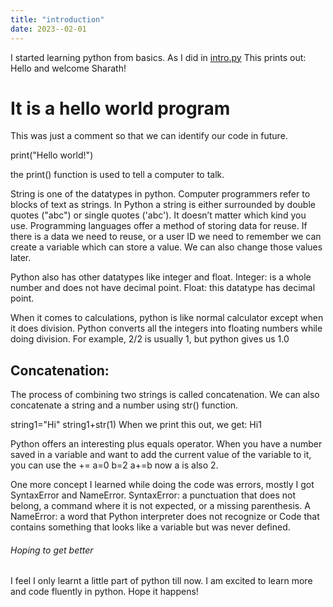 ```yaml
---
title: "introduction"
date: 2023--02-01
---
```


I started learning python from basics.
As I did in [intro.py](https://github.com/Sharath8599/Learning-python/blob/main/code/intro.py)
This prints out: Hello and welcome Sharath!

# It is a hello world program

This was just a comment so that we can identify our code in future.

print("Hello world!")

the print() function is used to tell a computer to talk.

String is one of the datatypes in python. Computer programmers refer to blocks of text as strings. 
In Python a string is either surrounded by double quotes ("abc") or single quotes ('abc'). It doesn’t matter which kind you use.
Programming languages offer a method of storing data for reuse. 
If there is a data we need to reuse, or a user ID we need to remember we can create a variable which can store a value. 
We can also change those values later.

Python also has other datatypes like integer and float.
Integer: is a whole number and does not have decimal point.
Float: this datatype has decimal point.

When it comes to calculations, python is like normal calculator except when it does division. Python converts all the integers into floating numbers while doing division.
For example, 2/2 is usually 1, but python gives us 1.0

## Concatenation: 
The process of combining two strings is called concatenation. We can also concatenate a string and a number using str() function.

string1="Hi"
string1+str(1)
When we print this out, we get: Hi1

Python offers an interesting plus equals operator.
When you have a number saved in a variable and want to add the current value of the variable to it, you can use the +=
a=0
b=2
a+=b
now a is also 2.

One more concept I learned while doing the code was errors, mostly I got SyntaxError and NameError.
SyntaxError: a punctuation that does not belong, a command where it is not expected, or a missing parenthesis.
A NameError: a word that Python interpreter does not recognize or Code that contains something that looks like a variable but was never defined.
###### Hoping to get better
I feel I only learnt a little part of python till now. I am excited to learn more and code fluently in python. Hope it happens!
